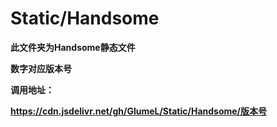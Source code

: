 # Static/Handsome
**此文件夹为Handsome静态文件**

**数字对应版本号**

**调用地址：**

**https://cdn.jsdelivr.net/gh/GlumeL/Static/Handsome/版本号**